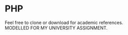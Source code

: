 # PHP
Feel free to clone or download for academic references.<br>
MODELLED FOR MY UNIVERSITY ASSIGNMENT.
